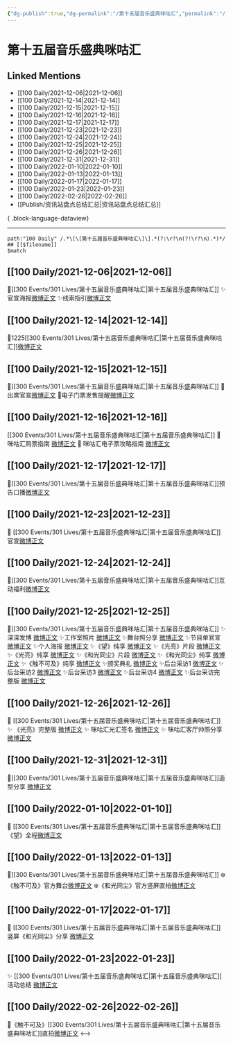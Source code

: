```yaml
---
{"dg-publish":true,"dg-permalink":"/第十五届音乐盛典咪咕汇","permalink":"/第十五届音乐盛典咪咕汇/","created":"2022-12-22T15:34:27.000+08:00","updated":"2023-08-24T18:59:40.657+08:00"}
---
```


# 第十五届音乐盛典咪咕汇

## Linked Mentions
- [[100 Daily/2021-12-06\|2021-12-06]]
- [[100 Daily/2021-12-14\|2021-12-14]]
- [[100 Daily/2021-12-15\|2021-12-15]]
- [[100 Daily/2021-12-16\|2021-12-16]]
- [[100 Daily/2021-12-17\|2021-12-17]]
- [[100 Daily/2021-12-23\|2021-12-23]]
- [[100 Daily/2021-12-24\|2021-12-24]]
- [[100 Daily/2021-12-25\|2021-12-25]]
- [[100 Daily/2021-12-26\|2021-12-26]]
- [[100 Daily/2021-12-31\|2021-12-31]]
- [[100 Daily/2022-01-10\|2022-01-10]]
- [[100 Daily/2022-01-13\|2022-01-13]]
- [[100 Daily/2022-01-17\|2022-01-17]]
- [[100 Daily/2022-01-23\|2022-01-23]]
- [[100 Daily/2022-02-26\|2022-02-26]]
- [[Publish/资讯站盘点总结汇总\|资讯站盘点总结汇总]]

{ .block-language-dataview}

---

```expander
path:"100 Daily" /.*\[\[第十五届音乐盛典咪咕汇\]\].*(?:\r?\n(?!\r?\n).*)*/
## [[$filename]]
$match
```
## [[100 Daily/2021-12-06\|2021-12-06]]
🌸[[300 Events/301 Lives/第十五届音乐盛典咪咕汇\|第十五届音乐盛典咪咕汇]]
✨官宣海报[微博正文](https://m.weibo.cn/6466290670/4711373558255374)
✨线索指引[微博正文](https://m.weibo.cn/6466290670/4711339526720304)
## [[100 Daily/2021-12-14\|2021-12-14]]
🌸1225[[300 Events/301 Lives/第十五届音乐盛典咪咕汇\|第十五届音乐盛典咪咕汇]][微博正文](https://m.weibo.cn/6466290670/4714256316498959)
## [[100 Daily/2021-12-15\|2021-12-15]]
🌟[[300 Events/301 Lives/第十五届音乐盛典咪咕汇\|第十五届音乐盛典咪咕汇]]
💫出席官宣[微博正文](https://m.weibo.cn/6466290670/4714654930834300)
💫电子门票发售提醒[微博正文](https://m.weibo.cn/6466290670/4714605605291695)
## [[100 Daily/2021-12-16\|2021-12-16]]
[[300 Events/301 Lives/第十五届音乐盛典咪咕汇\|第十五届音乐盛典咪咕汇]]
💫 咪咕汇购票指南 [微博正文](https://m.weibo.cn/6466290670/4715032418193098)
💫 咪咕汇电子票攻略指南 [微博正文](https://m.weibo.cn/6466290670/4714993222945298)
## [[100 Daily/2021-12-17\|2021-12-17]]
🌟[[300 Events/301 Lives/第十五届音乐盛典咪咕汇\|第十五届音乐盛典咪咕汇]]预告口播[微博正文](https://m.weibo.cn/6466290670/4715358948168436)
## [[100 Daily/2021-12-23\|2021-12-23]]
🌟 [[300 Events/301 Lives/第十五届音乐盛典咪咕汇\|第十五届音乐盛典咪咕汇]]官宣[微博正文](https://m.weibo.cn/6466290670/4717597549660503)
## [[100 Daily/2021-12-24\|2021-12-24]]
🌟[[300 Events/301 Lives/第十五届音乐盛典咪咕汇\|第十五届音乐盛典咪咕汇]]互动福利[微博正文](https://m.weibo.cn/6466290670/4717899749262873)
## [[100 Daily/2021-12-25\|2021-12-25]]
🌟[[300 Events/301 Lives/第十五届音乐盛典咪咕汇\|第十五届音乐盛典咪咕汇]]
✨深深发博 [微博正文](https://m.weibo.cn/6466290670/4718406362992419)
✨工作室照片 [微博正文](https://m.weibo.cn/6466290670/4718410103265109)
✨舞台照分享 [微博正文](https://m.weibo.cn/6466290670/4718414264537755)
✨节目单官宣 [微博正文](https://m.weibo.cn/6466290670/4718240092392861)
✨个人海报 [微博正文](https://m.weibo.cn/6466290670/4718258298553156)
✨《望》纯享 [微博正文](https://m.weibo.cn/6466290670/4718403220409175)
✨《光亮》片段 [微博正文](https://m.weibo.cn/6466290670/4718394362037086)
✨《光亮》纯享 [微博正文](https://m.weibo.cn/6466290670/4718404081292416)
✨《和光同尘》片段 [微博正文](https://m.weibo.cn/6466290670/4718394094387909)
✨《和光同尘》纯享 [微博正文](https://m.weibo.cn/6466290670/4718401882691371)
✨《触不可及》纯享 [微博正文](https://m.weibo.cn/6466290670/4718408614022541)
✨颁奖典礼 [微博正文](https://m.weibo.cn/6466290670/4718409054426265)
✨后台采访1 [微博正文](https://m.weibo.cn/6466290670/4718409671511229)
✨后台采访2 [微博正文](https://m.weibo.cn/6466290670/4718413601575731)
✨后台采访3 [微博正文](https://m.weibo.cn/6466290670/4718413836453511)
✨后台采访4 [微博正文](https://m.weibo.cn/6466290670/4718414097025871)
✨后台采访完整版 [微博正文](https://m.weibo.cn/6466290670/4718434111981256)
## [[100 Daily/2021-12-26\|2021-12-26]]
💫 [[300 Events/301 Lives/第十五届音乐盛典咪咕汇\|第十五届音乐盛典咪咕汇]]
✨ 《光亮》完整版 [微博正文](https://m.weibo.cn/6466290670/4718444177789178)
✨ 咪咕汇光汇签名 [微博正文](https://m.weibo.cn/6466290670/4718581759608798)
✨ 咪咕汇客厅帅照分享 [微博正文](https://m.weibo.cn/6466290670/4718651125794869)
## [[100 Daily/2021-12-31\|2021-12-31]]
💫[[300 Events/301 Lives/第十五届音乐盛典咪咕汇\|第十五届音乐盛典咪咕汇]]造型分享 [微博正文](https://m.weibo.cn/6466290670/4720490616194593)
## [[100 Daily/2022-01-10\|2022-01-10]]
💫 [[300 Events/301 Lives/第十五届音乐盛典咪咕汇\|第十五届音乐盛典咪咕汇]]《望》全程[微博正文](https://m.weibo.cn/6466290670/4724197022501951)
## [[100 Daily/2022-01-13\|2022-01-13]]
🌟[[300 Events/301 Lives/第十五届音乐盛典咪咕汇\|第十五届音乐盛典咪咕汇]]
❄️《触不可及》官方舞台[微博正文](https://m.weibo.cn/6466290670/4725179076316087)
❄️《和光同尘》官方竖屏直拍[微博正文](https://m.weibo.cn/6466290670/4725128581350656)
## [[100 Daily/2022-01-17\|2022-01-17]]
💫 [[300 Events/301 Lives/第十五届音乐盛典咪咕汇\|第十五届音乐盛典咪咕汇]]竖屏《和光同尘》分享 [微博正文](https://m.weibo.cn/6466290670/4726689358156477)
## [[100 Daily/2022-01-23\|2022-01-23]]
✨ [[300 Events/301 Lives/第十五届音乐盛典咪咕汇\|第十五届音乐盛典咪咕汇]]活动总结 [微博正文](https://m.weibo.cn/6466290670/4728816779397703)
## [[100 Daily/2022-02-26\|2022-02-26]]
🌟《触不可及》[[300 Events/301 Lives/第十五届音乐盛典咪咕汇\|第十五届音乐盛典咪咕汇]]直拍[微博正文](https://weibo.com/detail/4741174109668664)
<-->